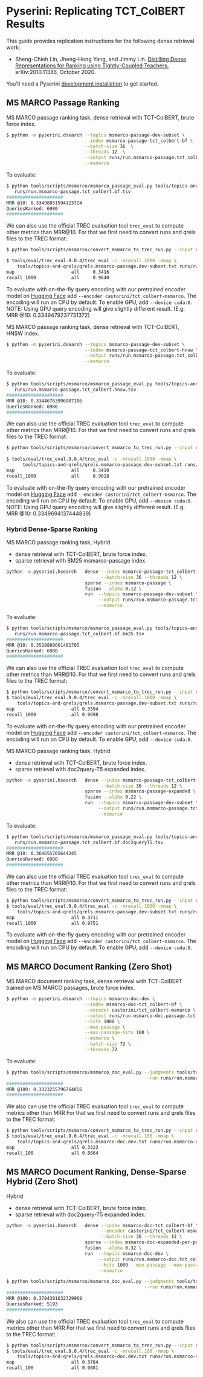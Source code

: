 # Pyserini: Replicating TCT_ColBERT Results

This guide provides replication instructions for the following dense retrieval work:

+ Sheng-Chieh Lin, Jheng-Hong Yang, and Jimmy Lin. [Distilling Dense Representations for Ranking using Tightly-Coupled Teachers.](https://arxiv.org/abs/2010.11386) arXiv:2010.11386, October 2020. 

You'll need a Pyserini [development installation](https://github.com/castorini/pyserini#development-installation) to get started.

## MS MARCO Passage Ranking

MS MARCO passage ranking task, dense retrieval with TCT-ColBERT, brute force index.

```bash
$ python -m pyserini.dsearch --topics msmarco-passage-dev-subset \
                             --index msmarco-passage-tct_colbert-bf \
                             --batch-size 36  \
                             --threads 12  \
                             --output runs/run.msmarco-passage.tct_colbert.bf.tsv \
                             --msmarco
```

To evaluate:

```bash
$ python tools/scripts/msmarco/msmarco_passage_eval.py tools/topics-and-qrels/qrels.msmarco-passage.dev-subset.txt \
   runs/run.msmarco-passage.tct_colbert.bf.tsv
#####################
MRR @10: 0.33498851594123724
QueriesRanked: 6980
#####################
```

We can also use the official TREC evaluation tool `trec_eval` to compute other metrics than MRR@10. 
For that we first need to convert runs and qrels files to the TREC format:

```bash
$ python tools/scripts/msmarco/convert_msmarco_to_trec_run.py --input runs/run.msmarco-passage.tct_colbert.bf.tsv --output runs/run.msmarco-passage.tct_colbert.bf.trec

$ tools/eval/trec_eval.9.0.4/trec_eval -c -mrecall.1000 -mmap \
    tools/topics-and-qrels/qrels.msmarco-passage.dev-subset.txt runs/run.msmarco-passage.tct_colbert.bf.trec
map                     all     0.3416
recall_1000             all     0.9640
```

To evaluate with on-the-fly query encoding with our pretrained encoder model
on [Hugging Face](https://huggingface.co/castorini/tct_colbert-msmarco/tree/main) add
`--encoder castorini/tct_colbert-msmarco`. The encoding will run on CPU by default. To enable GPU, add `--device cuda:0`.
NOTE: Using GPU query encoding will give slightly different result. (E.g. MRR @10: 0.3349479237731372)

MS MARCO passage ranking task, dense retrieval with TCT-ColBERT, HNSW index.
```bash
$ python -m pyserini.dsearch --topics msmarco-passage-dev-subset \
                             --index msmarco-passage-tct_colbert-hnsw \
                             --output runs/run.msmarco-passage.tct_colbert.hnsw.tsv \
                             --msmarco 
```

To evaluate:

```bash
$ python tools/scripts/msmarco/msmarco_passage_eval.py tools/topics-and-qrels/qrels.msmarco-passage.dev-subset.txt \
   runs/run.msmarco-passage.tct_colbert.hnsw.tsv
#####################
MRR @10: 0.33446763996907186
QueriesRanked: 6980
#####################
```

We can also use the official TREC evaluation tool `trec_eval` to compute other metrics than MRR@10.
For that we first need to convert runs and qrels files to the TREC format:

```bash
$ python tools/scripts/msmarco/convert_msmarco_to_trec_run.py --input runs/run.msmarco-passage.tct_colbert.hnsw.tsv --output runs/run.msmarco-passage.tct_colbert.hnsw.trec
                                                            
$ tools/eval/trec_eval.9.0.4/trec_eval -c -mrecall.1000 -mmap \
      tools/topics-and-qrels/qrels.msmarco-passage.dev-subset.txt runs/run.msmarco-passage.tct_colbert.hnsw.trec
map                     all     0.3410
recall_1000             all     0.9618
```

To evaluate with on-the-fly query encoding with our pretrained encoder model
on [Hugging Face](https://huggingface.co/castorini/tct_colbert-msmarco/tree/main) add
`--encoder castorini/tct_colbert-msmarco`. The encoding will run on CPU by default. To enable GPU, add `--device cuda:0`.
NOTE: Using GPU query encoding will give slightly different result. (E.g. MRR @10: 0.3349694137444839)


### Hybrid Dense-Sparse Ranking
MS MARCO passage ranking task, 
Hybrid
- dense retrieval with TCT-ColBERT, brute force index.
- sparse retrieval with BM25 msmarco-passage index.

```bash
python -m pyserini.hsearch   dense --index msmarco-passage-tct_colbert-bf \
                                   --batch-size 36 --threads 12 \
                             sparse --index msmarco-passage \
                             fusion --alpha 0.12 \
                             run  --topics msmarco-passage-dev-subset \
                                  --output runs/run.msmarco-passage.tct_colbert.bf.bm25.tsv \
                                  --msmarco
```

To evaluate:
```bash
$ python tools/scripts/msmarco/msmarco_passage_eval.py tools/topics-and-qrels/qrels.msmarco-passage.dev-subset.txt \
   runs/run.msmarco-passage.tct_colbert.bf.bm25.tsv
#####################
MRR @10: 0.3528888661481785
QueriesRanked: 6980
#####################

```

We can also use the official TREC evaluation tool `trec_eval` to compute other metrics than MRR@10. 
For that we first need to convert runs and qrels files to the TREC format:

```bash
$ python tools/scripts/msmarco/convert_msmarco_to_trec_run.py --input runs/run.msmarco-passage.tct_colbert.bf.bm25.tsv --output runs/run.msmarco-passage.tct_colbert.bf.bm25.trec
$ tools/eval/trec_eval.9.0.4/trec_eval -c -mrecall.1000 -mmap \
    tools/topics-and-qrels/qrels.msmarco-passage.dev-subset.txt runs/run.msmarco-passage.tct_colbert.bf.bm25.trec
map                   	all	0.3594
recall_1000           	all	0.9698
```

To evaluate with on-the-fly query encoding with our pretrained encoder model
on [Hugging Face](https://huggingface.co/castorini/tct_colbert-msmarco/tree/main) add
`--encoder castorini/tct_colbert-msmarco`. The encoding will run on CPU by default. To enable GPU, add `--device cuda:0`.


MS MARCO passage ranking task, 
Hybrid
- dense retrieval with TCT-ColBERT, brute force index.
- sparse retrieval with doc2query-T5 expanded index.

```bash
python -m pyserini.hsearch   dense --index msmarco-passage-tct_colbert-bf \
                                   --batch-size 36 --threads 12 \
                             sparse --index msmarco-passage-expanded \
                             fusion --alpha 0.22 \
                             run  --topics msmarco-passage-dev-subset \
                                  --output runs/run.msmarco-passage.tct_colbert.bf.doc2queryT5.tsv \
                                  --msmarco
```

To evaluate:
```bash
$ python tools/scripts/msmarco/msmarco_passage_eval.py tools/topics-and-qrels/qrels.msmarco-passage.dev-subset.txt \
   runs/run.msmarco-passage.tct_colbert.bf.doc2queryT5.tsv
#####################
MRR @10: 0.364655705644245
QueriesRanked: 6980
#####################

```

We can also use the official TREC evaluation tool `trec_eval` to compute other metrics than MRR@10. 
For that we first need to convert runs and qrels files to the TREC format:

```bash
$ python tools/scripts/msmarco/convert_msmarco_to_trec_run.py --input runs/run.msmarco-passage.tct_colbert.bf.doc2queryT5.tsv --output runs/run.msmarco-passage.tct_colbert.bf.doc2queryT5.trec
$ tools/eval/trec_eval.9.0.4/trec_eval -c -mrecall.1000 -mmap \
    tools/topics-and-qrels/qrels.msmarco-passage.dev-subset.txt runs/run.msmarco-passage.tct_colbert.bf.doc2queryT5.trec
map                   	all	0.3711
recall_1000           	all	0.9751
```

To evaluate with on-the-fly query encoding with our pretrained encoder model
on [Hugging Face](https://huggingface.co/castorini/tct_colbert-msmarco/tree/main) add
`--encoder castorini/tct_colbert-msmarco`. The encoding will run on CPU by default. To enable GPU, add `--device cuda:0`.


## MS MARCO Document Ranking (Zero Shot)
MS MARCO document ranking task, dense retrieval with TCT-ColBERT trained on MS MARCO passages, brute force index.

```bash
$ python -m pyserini.dsearch --topics msmarco-doc-dev \
                             --index msmarco-doc-tct_colbert-bf \
                             --encoder castorini/tct_colbert-msmarco \
                             --output runs/run.msmarco-doc.passage.tct_colbert.txt \
                             --hits 1000 \
                             --max-passage \
                             --max-passage-hits 100 \
                             --msmarco \
                             --batch-size 72 \
                             --threads 72
```

To evaluate:
```bash
$ python tools/scripts/msmarco/msmarco_doc_eval.py --judgments tools/topics-and-qrels/qrels.msmarco-doc.dev.txt \
                                                   --run runs/run.msmarco-doc.passage.tct_colbert.txt
#####################
MRR @100: 0.3323255796764856
#####################
```

We also can use the official TREC evaluation tool `trec_eval` to compute metrics other than MRR
For that we first need to convert runs and qrels files to the TREC format:
```bash
$ python tools/scripts/msmarco/convert_msmarco_to_trec_run.py --input runs/run.msmarco-doc.passage.tct_colbert.txt --output runs/run.msmarco-doc.passage.tct_colbert.trec
$ tools/eval/trec_eval.9.0.4/trec_eval -c -mrecall.100 -mmap \
    tools/topics-and-qrels/qrels.msmarco-doc.dev.txt runs/run.msmarco-doc.passage.tct_colbert.trec
map                   	all	0.3323
recall_100            	all	0.8664
```

## MS MARCO Document Ranking, Dense-Sparse Hybrid (Zero Shot)
Hybrid
- dense retrieval with TCT-ColBERT, brute force index.
- sparse retrieval with doc2query-T5 expanded index.

```bash
python -m pyserini.hsearch   dense --index msmarco-doc-tct_colbert-bf \
                                   --encoder castorini/tct_colbert-msmarco \
                                   --batch-size 36 --threads 12 \
                             sparse --index msmarco-doc-expanded-per-passage \
                             fusion --alpha 0.32 \
                             run  --topics msmarco-doc-dev \
                                  --output runs/run.msmarco-doc.tct_colbert.bf.doc2queryT5.tsv \
                                  --hits 1000 --max-passage --max-passage-hits 100 \
                                  --msmarco
```

```bash
$ python tools/scripts/msmarco/msmarco_doc_eval.py --judgments tools/topics-and-qrels/qrels.msmarco-doc.dev.txt \
                                                   --run runs/run.msmarco-doc.tct_colbert.bf.doc2queryT5.tsv
#####################
MRR @100: 0.3784381632329968
QueriesRanked: 5193
#####################
```

We also can use the official TREC evaluation tool `trec_eval` to compute metrics other than MRR
For that we first need to convert runs and qrels files to the TREC format:
```bash
$ python tools/scripts/msmarco/convert_msmarco_to_trec_run.py --input runs/run.msmarco-doc.tct_colbert.bf.doc2queryT5.tsv --output runs/run.msmarco-doc.tct_colbert.bf.doc2queryT5.trec
$ tools/eval/trec_eval.9.0.4/trec_eval -c -mrecall.100 -mmap \
    tools/topics-and-qrels/qrels.msmarco-doc.dev.txt runs/run.msmarco-doc.tct_colbert.bf.doc2queryT5.trec
map                   	all	0.3784
recall_100            	all	0.9081
```